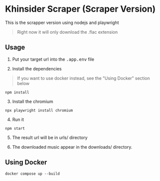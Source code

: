 # Khinsider Scraper (Scraper Version)

This is the scrapper version using nodejs and playwright

> Right now it will only download the .flac extension

## Usage

1. Put your target url into the <kbd>.app.env</kbd> file

2. Install the dependencies

> If you want to use docker instead, see the "Using Docker" section below

```console
npm install
```

3. Install the chromium
```console
npx playwright install chromium
```

4. Run it
```console
npm start
```

5. The result url will be in urls/ directory

6. The downloaded music appear in the downloads/ directory.

## Using Docker

```console
docker compose up --build
```